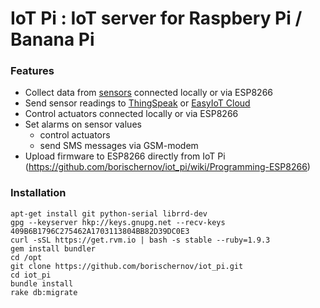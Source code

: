 # IoT Pi : IoT server for Raspbery Pi / Banana Pi

### Features
- Collect data from [sensors](https://github.com/borischernov/iot_pi/wiki) connected locally or via ESP8266
- Send sensor readings to [ThingSpeak](https://thingspeak.com) or [EasyIoT Cloud](http://cloud.iot-playground.com/)
- Control actuators connected locally or via ESP8266
- Set alarms on sensor values
  - control actuators
  - send SMS messages via GSM-modem
- Upload firmware to ESP8266 directly from IoT Pi (https://github.com/borischernov/iot_pi/wiki/Programming-ESP8266)

### Installation
~~~~
apt-get install git python-serial librrd-dev
gpg --keyserver hkp://keys.gnupg.net --recv-keys 409B6B1796C275462A1703113804BB82D39DC0E3
curl -sSL https://get.rvm.io | bash -s stable --ruby=1.9.3
gem install bundler
cd /opt
git clone https://github.com/borischernov/iot_pi.git
cd iot_pi
bundle install
rake db:migrate
~~~~
